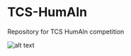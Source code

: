 # TCS-HumAIn
Repository for TCS HumAIn competition


![alt text](https://github.com/Sreyan88/TCS-HumAIn/blob/master/tatadiag.png)

